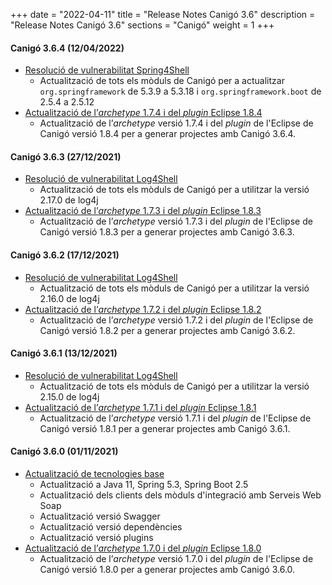 +++
date        = "2022-04-11"
title       = "Release Notes Canigó 3.6"
description = "Release Notes Canigó 3.6"
sections    = "Canigó"
weight      = 1
+++

#### Canigó 3.6.4 (12/04/2022)

- [Resolució de vulnerabilitat Spring4Shell](/noticies/2022-04-11-CAN-actualitzacio-canigo-3_6_4/)
   - Actualització de tots els mòduls de Canigó per a actualitzar `org.springframework` de 5.3.9 a 5.3.18 i `org.springframework.boot` de 2.5.4 a 2.5.12
- [Actualització de l’_archetype_ 1.7.4 i del _plugin_ Eclipse 1.8.4](/noticies/2022-04-11-CAN-Actualitzacio_archetype_1_7_4_plugin_eclipse_1_8_4/)
   - Actualització de l’_archetype_ versió 1.7.4 i del _plugin_ de l'Eclipse de Canigó versió 1.8.4 per a generar projectes amb Canigó 3.6.4.

#### Canigó 3.6.3 (27/12/2021)

- [Resolució de vulnerabilitat Log4Shell](/noticies/2021-12-27-CAN-actualitzacio-canigo-3_4_9_3_6_3/)
   - Actualització de tots els mòduls de Canigó per a utilitzar la versió 2.17.0 de log4j
- [Actualització de l’_archetype_ 1.7.3 i del _plugin_ Eclipse 1.8.3](/noticies/2021-12-27-CAN-Actualitzacio_archetype_1_7_3_plugin_eclipse_1_8_3)
   - Actualització de l’_archetype_ versió 1.7.3 i del _plugin_ de l'Eclipse de Canigó versió 1.8.3 per a generar projectes amb Canigó 3.6.3.

#### Canigó 3.6.2 (17/12/2021)

- [Resolució de vulnerabilitat Log4Shell](/noticies/2021-12-17-CAN-actualitzacio-canigo-3_4_8_3_6_2/)
   - Actualització de tots els mòduls de Canigó per a utilitzar la versió 2.16.0 de log4j
- [Actualització de l’_archetype_ 1.7.2 i del _plugin_ Eclipse 1.8.2](/noticies/2021-12-17-CAN-Actualitzacio_archetype_1_7_2_plugin_eclipse_1_8_2)
   - Actualització de l’_archetype_ versió 1.7.2 i del _plugin_ de l'Eclipse de Canigó versió 1.8.2 per a generar projectes amb Canigó 3.6.2.

#### Canigó 3.6.1 (13/12/2021)

- [Resolució de vulnerabilitat Log4Shell](/noticies/2021-12-13-CAN-actualitzacio-canigo-3_4_7_3_6_1/)
   - Actualització de tots els mòduls de Canigó per a utilitzar la versió 2.15.0 de log4j
- [Actualització de l’_archetype_ 1.7.1 i del _plugin_ Eclipse 1.8.1](/noticies/2021-12-13-CAN-Actualitzacio_archetype_1_7_1_plugin_eclipse_1_8_1)
   - Actualització de l’_archetype_ versió 1.7.1 i del _plugin_ de l'Eclipse de Canigó versió 1.8.1 per a generar projectes amb Canigó 3.6.1.

#### Canigó 3.6.0 (01/11/2021)

- [Actualització de tecnologies base](/noticies/2021-10-25-CAN-actualitzacio-canigo-3_6_0/)
   - Actualització a Java 11, Spring 5.3, Spring Boot 2.5
   - Actualització dels clients dels mòduls d'integració amb Serveis Web Soap
   - Actualització versió Swagger
   - Actualització versió dependències
   - Actualització versió plugins
- [Actualització de l’_archetype_ 1.7.0 i del _plugin_ Eclipse 1.8.0](/noticies/2021-10-25-CAN-Actualitzacio_archetype_1_7_0_plugin_eclipse_1_8_0)
   - Actualització de l’_archetype_ versió 1.7.0 i del _plugin_ de l'Eclipse de Canigó versió 1.8.0 per a generar projectes amb Canigó 3.6.0.
